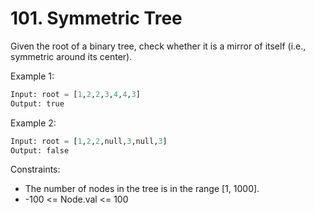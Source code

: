 # 101. Symmetric Tree


Given the root of a binary tree, check whether it is a mirror of itself (i.e., symmetric around its center).

Example 1:
```python
Input: root = [1,2,2,3,4,4,3]
Output: true
```

Example 2:
```python
Input: root = [1,2,2,null,3,null,3]
Output: false
```


Constraints:

- The number of nodes in the tree is in the range [1, 1000].
- -100 <= Node.val <= 100